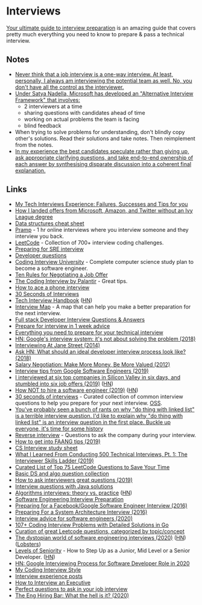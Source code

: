 # Interviews

[Your ultimate guide to interview preparation](http://adilet.org/blog/your-ultimate-guide-to-interview-preparation/) is an amazing guide that covers pretty much everything you need to know to prepare & pass a technical interview.

## Notes

- [Never think that a job interview is a one-way interview. At least, personally, I always am interviewing the potential team as well. No, you don't have all the control as the interviewer.](https://twitter.com/jessfraz/status/989878115710263297)
- [Under Satya Nadella, Microsoft has developed an "Alternative Interview Framework" that involves:](https://twitter.com/mjackson/status/1079502682807664640)
  - 2 interviewers at a time
  - sharing questions with candidates ahead of time
  - working on actual problems the team is facing
  - blind feedback
- When trying to solve problems for understanding, don't blindly copy other's solutions. Read their solutions and take notes. Then reimplement from the notes.
- [In my experience the best candidates speculate rather than giving up, ask appropriate clarifying questions, and take end-to-end ownership of each answer by synthesising disparate discussion into a coherent final explanation.](https://twitter.com/kieranmch/status/1215385877112815617)

## Links

- [My Tech Interviews Experience: Failures, Successes and Tips for you](https://patrickbalestra.com/blog/2018/08/06/my-tech-interviews-experience.html)
- [How I landed offers from Microsoft, Amazon, and Twitter without an Ivy League degree](https://medium.freecodecamp.org/how-i-landed-offers-from-microsoft-amazon-and-twitter-without-an-ivy-league-degree-d62cfe286eb8)
- [Data structures cheat sheet](https://gist.github.com/TSiege/cbb0507082bb18ff7e4b#file-the-technical-interview-cheat-sheet-md)
- [Pramp](https://www.pramp.com/ "https://www.pramp.com") - 1 hr online interviews where you interview someone and they interview you back.
- [LeetCode](https://leetcode.com/) - Collection of 700+ interview coding challenges.
- [Preparing for SRE interview](https://blog.balthazar-rouberol.com/preparing-the-sre-interview.html)
- [Developer questions](https://github.com/ggomaeng/better-developer-quotes#readme)
- [Coding Interview University](https://github.com/jwasham/coding-interview-university#readme) - Complete computer science study plan to become a software engineer.
- [Ten Rules for Negotiating a Job Offer](https://medium.freecodecamp.org/ten-rules-for-negotiating-a-job-offer-ee17cccbdab6)
- [The Coding Interview by Palantir](https://www.palantir.com/the-coding-interview/) - Great tips.
- [How to ace a phone interview](https://www.palantir.com/2012/09/how-to-ace-a-phone-interview/)
- [30 Seconds of Interviews](https://github.com/fejes713/30-seconds-of-interviews#readme)
- [Tech Interview Handbook](https://yangshun.github.io/tech-interview-handbook/introduction) ([HN](https://news.ycombinator.com/item?id=20727126))
- [Interview Map](https://github.com/KieSun/InterviewMap#readme) - A map that can help you make a better preparation for the next interview.
- [Full stack Developer Interview Questions & Answers](https://github.com/indy256/Full-stack-Developer-Interview-Questions-and-Answers#readme)
- [Prepare for interview in 1 week advice](https://news.ycombinator.com/item?id=17755688)
- [Everything you need to prepare for your technical interview](https://github.com/andreis/interview#readme)
- [HN: Google's interview system: it's not about solving the problem (2018)](https://news.ycombinator.com/item?id=18374938)
- [Interviewing At Jane Street (2014)](https://blog.janestreet.com/interviewing-at-jane-street/)
- [Ask HN: What should an ideal developer interview process look like? (2018)](https://news.ycombinator.com/item?id=18585677)
- [Salary Negotiation: Make More Money, Be More Valued (2012)](https://www.kalzumeus.com/2012/01/23/salary-negotiation/)
- [Interview tips from Google Software Engineers (2019)](https://www.youtube.com/watch?v=XOtrOSatBoY)
- [I interviewed at six top companies in Silicon Valley in six days, and stumbled into six job offers (2019)](https://blog.usejournal.com/i-interviewed-at-six-top-companies-in-silicon-valley-in-six-days-and-stumbled-into-six-job-offers-fe9cc7bbc996) ([HN](https://news.ycombinator.com/item?id=18942572))
- [How NOT to hire a software engineer (2019)](http://tonsky.me/blog/hiring/) ([HN](https://news.ycombinator.com/item?id=19541617))
- [30 seconds of interviews](https://30secondsofinterviews.org/) - Curated collection of common interview questions to help you prepare for your next interview. [OSS](https://github.com/30-seconds/30-seconds-of-interviews).
- [You've probably seen a bunch of rants on why "do thing with linked list" is a terrible interview question. I'd like to explain why "do thing with linked list" is an interview question in the first place. Buckle up everyone, it's time for some history](https://mobile.twitter.com/hillelogram/status/962424365819277312)
- [Reverse interview](https://github.com/viraptor/reverse-interview) - Questions to ask the company during your interview.
- [How to get into FAANG tips (2019)](https://drive.google.com/file/d/1tbQ74E5noNGS3ZarqAUMoErPasosilj7/view)
- [CS Interview study sheet](https://github.com/kimberli/interviews#readme)
- [What I Learned From Conducting 500 Technical Interviews, Pt. 1: The Interviewer Skills Ladder (2019)](https://www.holloway.com/s/trh-what-i-learned-from-conducting-500-technical-interviews-part-1)
- [Curated List of Top 75 LeetCode Questions to Save Your Time](https://www.teamblind.com/article/New-Year-Gift---Curated-List-of-Top-75-LeetCode-Questions-to-Save-Your-Time-OaM1orEU)
- [Basic DS and algo question collection](https://www.reddit.com/r/cscareerquestions/comments/dqkr7o/basic_ds_and_algo_question_collection/)
- [How to ask interviewers great questions (2019)](https://medium.com/otta-blog/how-to-ask-interviewers-great-questions-3a0add17ba42)
- [Interview questions with Java solutions](https://github.com/mission-peace/interview/wiki)
- [Algorithms interviews: theory vs. practice](https://danluu.com/algorithms-interviews/) ([HN](https://news.ycombinator.com/item?id=21961174))
- [Software Engineering Interview Preparation](https://orrsella.gitbooks.io/soft-eng-interview-prep/content/)
- [Preparing for a Facebook/Google Software Engineer Interview (2016)](https://orrsella.com/2016/05/14/preparing-for-a-facebook-google-software-engineer-interview/)
- [Preparing For a System Architecture Interview (2016)](https://orrsella.com/2016/05/28/preparing-for-a-system-architecture-interview/)
- [Interview advice for software engineers (2020)](https://twitter.com/ASpittel/status/1214979863683174400)
- [107+ Coding Interview Problems with Detailed Solutions in Go](https://github.com/hoanhan101/algo)
- [Curation of great Leetcode questions, categorized by topic/concept](https://github.com/fterh/leetcode-curation-topical#readme)
- [The dystopian world of software engineering interviews (2020)](https://www.jarednelsen.dev/posts/The-horrifically-dystopian-world-of-software-engineering-interviews) ([HN](https://news.ycombinator.com/item?id=22331804)) ([Lobsters](https://lobste.rs/s/lhijk2/horrifically_dystopian_world_software))
- [Levels of Seniority](https://roadmap.sh/guides/levels-of-seniority) - How to Step Up as a Junior, Mid Level or a Senior Developer. ([HN](https://news.ycombinator.com/item?id=22390878))
- [HN: Google Interviewing Process for Software Developer Role in 2020](https://news.ycombinator.com/item?id=22405372)
- [My Coding Interview Style](https://amy.dev/?p=783)
- [Interview experience posts](https://blog.rampatra.com/category/interview/)
- [How to Interview an Executive](http://delian.io/lessons-2)
- [Perfect questions to ask in your job interview](https://www.keyvalues.com/culture-queries)
- [The Eng Hiring Bar: What the hell is it? (2020)](http://blog.interviewing.io/the-eng-hiring-bar-what-the-hell-is-it/)
